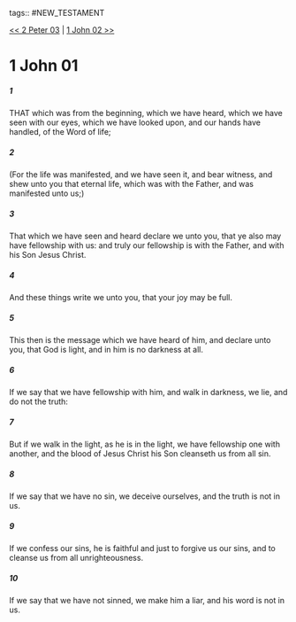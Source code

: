 tags:: #NEW_TESTAMENT

[<< 2 Peter 03](NEW_TESTAMENT/22_2_Peter/2_Peter_03.md) | [1 John 02 >>](NEW_TESTAMENT/23_1_John/1_John_02.md)

# 1 John 01

##### 1

THAT which was from the beginning, which we have heard, which we have seen with our eyes, which we have looked upon, and our hands have handled, of the Word of life;

##### 2

(For the life was manifested, and we have seen it, and bear witness, and shew unto you that eternal life, which was with the Father, and was manifested unto us;)

##### 3

That which we have seen and heard declare we unto you, that ye also may have fellowship with us: and truly our fellowship is with the Father, and with his Son Jesus Christ.

##### 4

And these things write we unto you, that your joy may be full.

##### 5

This then is the message which we have heard of him, and declare unto you, that God is light, and in him is no darkness at all.

##### 6

If we say that we have fellowship with him, and walk in darkness, we lie, and do not the truth:

##### 7

But if we walk in the light, as he is in the light, we have fellowship one with another, and the blood of Jesus Christ his Son cleanseth us from all sin.

##### 8

If we say that we have no sin, we deceive ourselves, and the truth is not in us.

##### 9

If we confess our sins, he is faithful and just to forgive us our sins, and to cleanse us from all unrighteousness.

##### 10

If we say that we have not sinned, we make him a liar, and his word is not in us.
